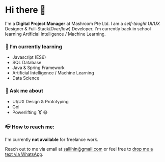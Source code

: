 # Hi there 👋

I'm a **Digital Project Manager** at Mashroom Pte Ltd. I am a *self-taught UI/UX* Designer & Full-Stack(*Overflow*) Developer. I'm currently back in school learning Artificial Intelligence / Machine Learning. 

### 🌱 I’m currently learning
* Javascript (ES6)
* SQL Database
* Java & Spring Framework
* Artificial Intelligence / Machine Learning
* Data Science 

### 💬 Ask me about
* UI/UX Design & Prototyping
* Goi
* Powerlifting 🏋️‍ 😅

###  📭 How to reach me: 
I'm currently **not available** for freelance work. 

Reach out to me via email at [sallihin@gmail.com](mailto:sallihin@gmail.com) or feel free to [drop me a text via WhatsApp](https://api.whatsapp.com/send?phone=6594246032&text=Hi!%20Your%20portfolio%20is%20awesome%20and%20I%27d%20love%20to%20get%20in%20touch%20%2F%20be%20friends!).


<!--
**sallihin/sallihin** is a ✨ _special_ ✨ repository because its `README.md` (this file) appears on your GitHub profile.

Here are some ideas to get you started:

- 🔭 I’m currently working on ...
- 🌱 I’m currently learning ...
- 👯 I’m looking to collaborate on ...
- 🤔 I’m looking for help with ...
- 💬 Ask me about ...
- 📫 How to reach me: ...
- 😄 Pronouns: ...
- ⚡ Fun fact: ...
-->
